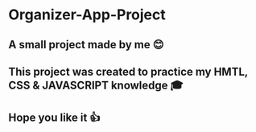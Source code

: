 # Organizer-App-Project

## A small project made by me 😊 
## This project was created to practice my HMTL, CSS & JAVASCRIPT knowledge 🎓
## Hope you like it 👍
